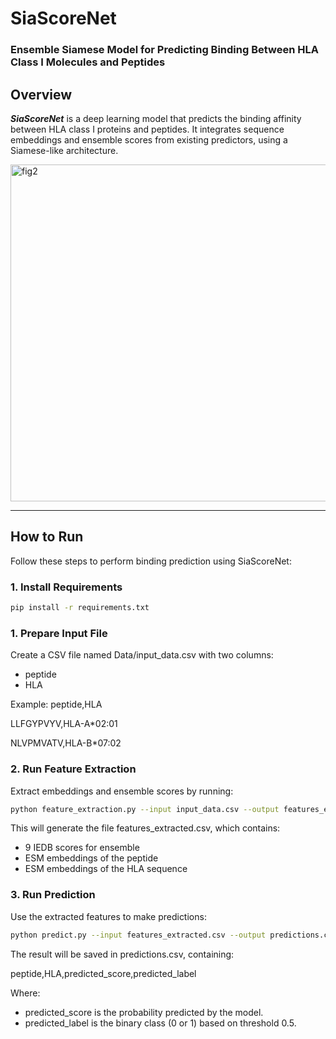 # SiaScoreNet

### Ensemble Siamese Model for Predicting Binding Between HLA Class I Molecules and Peptides

## Overview

***SiaScoreNet*** is a deep learning model that predicts the binding affinity between HLA class I proteins and peptides. It integrates sequence embeddings and ensemble scores from existing predictors, using a Siamese-like architecture.


<img width="539" alt="fig2" src="https://github.com/user-attachments/assets/f0e72473-9808-4e95-abf2-ca6975240fe5" />

---

## How to Run
Follow these steps to perform binding prediction using SiaScoreNet:
### 1. Install Requirements

```bash
pip install -r requirements.txt
```

### 1. Prepare Input File
Create a CSV file named Data/input_data.csv with two columns:
* peptide
* HLA

Example:
peptide,HLA

LLFGYPVYV,HLA-A*02:01

NLVPMVATV,HLA-B*07:02
### 2. Run Feature Extraction
Extract embeddings and ensemble scores by running:

```bash
python feature_extraction.py --input input_data.csv --output features_extracted.csv
```
This will generate the file features_extracted.csv, which contains:
* 9 IEDB scores for ensemble
* ESM embeddings of the peptide
* ESM embeddings of the HLA sequence

### 3. Run Prediction
Use the extracted features to make predictions:

```bash
python predict.py --input features_extracted.csv --output predictions.csv
```
The result will be saved in predictions.csv, containing:

peptide,HLA,predicted_score,predicted_label

Where:
* predicted_score is the probability predicted by the model.
* predicted_label is the binary class (0 or 1) based on threshold 0.5.

